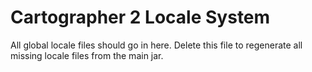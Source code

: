 # Cartographer 2 Locale System
All global locale files should go in here. Delete this file to regenerate all missing locale files from the main jar.